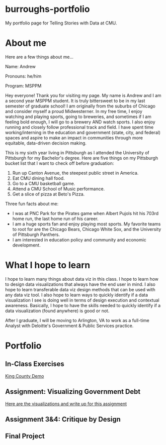 # burroughs-portfolio
My portfolio page for Telling Stories with Data at CMU. 

# About me
Here are a few things about me...

Name: Andrew

Pronouns: he/him

Program: MSPPM

Hey everyone! Thank you for visiting my page. My name is Andrew and I am a second year MSPPM student. It is truly bittersweet to be in my last semester of graduate school! I am originally from the suburbs of Chicago and consider myself a proud Midwesterner. In my free time, I enjoy watching and playing sports, going to breweries, and sometimes if I am feeling bold enough, I will go to a brewery AND watch sports. I also enjoy running and closely follow professional track and field. I have spent time working/interning in the education and government (state, city, and federal) spaces and aspire to make an impact in communities through more equitable, data-driven decision making. 

This is my sixth year living in Pittsburgh as I attended the University of Pittsburgh for my Bachelor's degree. Here are five things on my Pittsburgh bucket list that I want to check off before graduation: 
1. Run up Canton Avenue, the steepest public street in America.
2. Eat CMU dining hall food. 
3. Go to a CMU basketball game.
4. Attend a CMU School of Music performance. 
5. Get a slice of pizza at Beto's Pizza. 

Three fun facts about me: 
- I was at PNC Park for the Pirates game when Albert Pujols hit his 703rd home run, the last home run of his career.
- I am a huge sports fan and enjoy playing most sports. My favorite teams to root for are the Chicago Bears, Chicago White Sox, and the University of Pittsburgh Panthers. 
- I am interested in education policy and community and economic development. 

# What I hope to learn
I hope to learn many things about data viz in this class. I hope to learn how to design data visualizations that always have the end user in mind. I also hope to learn transferable data viz design methods that can be used with any data viz tool. I also hope to learn ways to quickly identify if a data visualization I see is doing well in terms of design execution and contextual awareness. Basically, I hope to have the skills needed to quickly identify if a data visualization (found anywhere) is good or not. 

After I graduate, I will be moving to Arlington, VA to work as a full-time Analyst with Deloitte's Government & Public Services practice. 

# Portfolio

## In-Class Exercises
[King County Demo](/KingCountyDemo.md)

## Assignment: Visualizing Government Debt
[Here are the visualizations and write up for this assignment](/dataviz2.md)

## Assignment 3&4: Critique by Design
  
## Final Project

